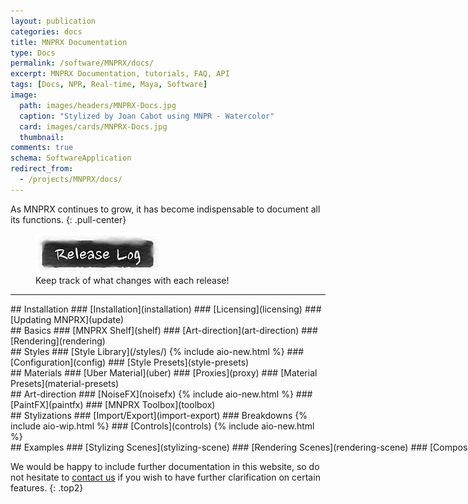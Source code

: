```yaml
---
layout: publication
categories: docs
title: MNPRX Documentation
type: Docs
permalink: /software/MNPRX/docs/
excerpt: MNPRX Documentation, tutorials, FAQ, API
tags: [Docs, NPR, Real-time, Maya, Software]
image:
  path: images/headers/MNPRX-Docs.jpg
  caption: "Stylized by Joan Cabot using MNPR - Watercolor"
  card: images/cards/MNPRX-Docs.jpg
  thumbnail:
comments: true
schema: SoftwareApplication
redirect_from:
  - /projects/MNPRX/docs/
---
```


As MNPRX continues to grow, it has become indispensable to document all its functions. 
{: .pull-center}

<figure class="pull-center">
	<a href="/software/MNPRX/release-log"><img src="/images/buttons/mnprx_releaseLog.jpg" alt="Release Log"></a>
  <figcaption>Keep track of what changes with each release!</figcaption>
</figure>

---

<div class="entries-grid">

<div class="doc-element" markdown="1">
## Installation
### [Installation](installation)
### [Licensing](licensing)
### [Updating MNPRX](update)
</div>

<div class="doc-element" markdown="1">
## Basics
### [MNPRX Shelf](shelf)
### [Art-direction](art-direction)
### [Rendering](rendering)
</div>

<div class="doc-element" markdown="1">
## Styles
### [Style Library](/styles/) {% include aio-new.html %}
### [Configuration](config)
### [Style Presets](style-presets)
</div>

<div class="doc-element" markdown="1">
## Materials
### [Uber Material](uber)
### [Proxies](proxy)
### [Material Presets](material-presets)
</div>

<div class="doc-element" markdown="1">
## Art-direction
### [NoiseFX](noisefx)  {% include aio-new.html %}
### [PaintFX](paintfx)
### [MNPRX Toolbox](toolbox)
</div>

<div class="doc-element" markdown="1">
## Stylizations
### [Import/Export](import-export)
### Breakdowns  {% include aio-wip.html %}
### [Controls](controls)  {% include aio-new.html %}
</div>

<div class="doc-element" markdown="1" style="white-space: nowrap;">
## Examples
### [Stylizing Scenes](stylizing-scene)
### [Rendering Scenes](rendering-scene)
### [Compositing in Nuke](compositing-nuke)
</div>

</div>

We would be happy to include further documentation in this website, so do not hesitate to [contact us](/contact/) if you wish to have further clarification on certain features.
{: .top2}
